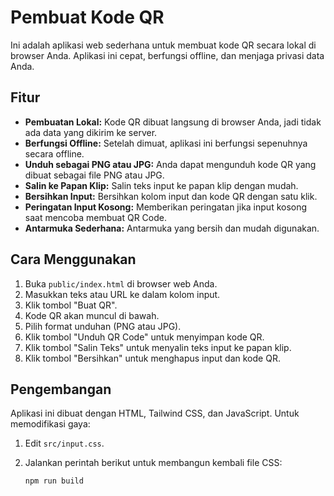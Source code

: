 # Pembuat Kode QR

Ini adalah aplikasi web sederhana untuk membuat kode QR secara lokal di browser Anda. Aplikasi ini cepat, berfungsi offline, dan menjaga privasi data Anda.

## Fitur

*   **Pembuatan Lokal:** Kode QR dibuat langsung di browser Anda, jadi tidak ada data yang dikirim ke server.
*   **Berfungsi Offline:** Setelah dimuat, aplikasi ini berfungsi sepenuhnya secara offline.
*   **Unduh sebagai PNG atau JPG:** Anda dapat mengunduh kode QR yang dibuat sebagai file PNG atau JPG.
*   **Salin ke Papan Klip:** Salin teks input ke papan klip dengan mudah.
*   **Bersihkan Input:** Bersihkan kolom input dan kode QR dengan satu klik.
*   **Peringatan Input Kosong:** Memberikan peringatan jika input kosong saat mencoba membuat QR Code.
*   **Antarmuka Sederhana:** Antarmuka yang bersih dan mudah digunakan.

## Cara Menggunakan

1.  Buka `public/index.html` di browser web Anda.
2.  Masukkan teks atau URL ke dalam kolom input.
3.  Klik tombol "Buat QR".
4.  Kode QR akan muncul di bawah.
5.  Pilih format unduhan (PNG atau JPG).
6.  Klik tombol "Unduh QR Code" untuk menyimpan kode QR.
7.  Klik tombol "Salin Teks" untuk menyalin teks input ke papan klip.
8.  Klik tombol "Bersihkan" untuk menghapus input dan kode QR.

## Pengembangan

Aplikasi ini dibuat dengan HTML, Tailwind CSS, dan JavaScript. Untuk memodifikasi gaya:

1.  Edit `src/input.css`.
2.  Jalankan perintah berikut untuk membangun kembali file CSS:

    ```bash
    npm run build
    ```
